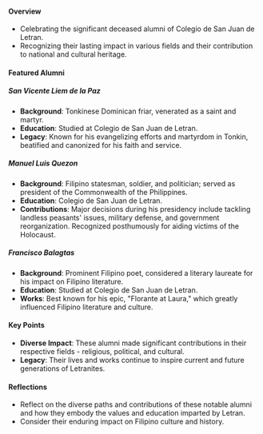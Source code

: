 #### Overview

- Celebrating the significant deceased alumni of Colegio de San Juan de Letran.
- Recognizing their lasting impact in various fields and their contribution to national and cultural heritage.

#### Featured Alumni

##### San Vicente Liem de la Paz

- **Background**: Tonkinese Dominican friar, venerated as a saint and martyr.
- **Education**: Studied at Colegio de San Juan de Letran.
- **Legacy**: Known for his evangelizing efforts and martyrdom in Tonkin, beatified and canonized for his faith and service.

##### Manuel Luis Quezon

- **Background**: Filipino statesman, soldier, and politician; served as president of the Commonwealth of the Philippines.
- **Education**: Colegio de San Juan de Letran.
- **Contributions**: Major decisions during his presidency include tackling landless peasants' issues, military defense, and government reorganization. Recognized posthumously for aiding victims of the Holocaust.

##### Francisco Balagtas

- **Background**: Prominent Filipino poet, considered a literary laureate for his impact on Filipino literature.
- **Education**: Studied at Colegio de San Juan de Letran.
- **Works**: Best known for his epic, "Florante at Laura," which greatly influenced Filipino literature and culture.

#### Key Points

- **Diverse Impact**: These alumni made significant contributions in their respective fields - religious, political, and cultural.
- **Legacy**: Their lives and works continue to inspire current and future generations of Letranites.

#### Reflections

- Reflect on the diverse paths and contributions of these notable alumni and how they embody the values and education imparted by Letran.
- Consider their enduring impact on Filipino culture and history.